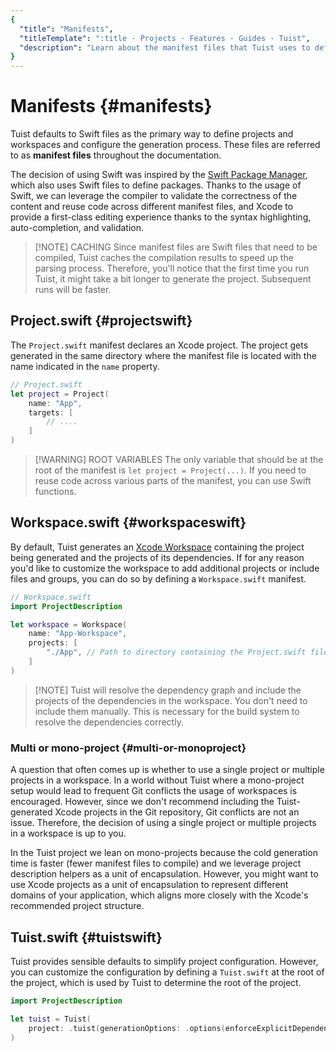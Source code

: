 ```yaml
---
{
  "title": "Manifests",
  "titleTemplate": ":title · Projects · Features · Guides · Tuist",
  "description": "Learn about the manifest files that Tuist uses to define projects and workspaces and configure the generation process."
}
---
```

# Manifests {#manifests}

Tuist defaults to Swift files as the primary way to define projects and
workspaces and configure the generation process. These files are referred to as
**manifest files** throughout the documentation.

The decision of using Swift was inspired by the [Swift Package
Manager](https://www.swift.org/documentation/package-manager/), which also uses
Swift files to define packages. Thanks to the usage of Swift, we can leverage
the compiler to validate the correctness of the content and reuse code across
different manifest files, and Xcode to provide a first-class editing experience
thanks to the syntax highlighting, auto-completion, and validation.

> [!NOTE] CACHING Since manifest files are Swift files that need to be compiled,
> Tuist caches the compilation results to speed up the parsing process.
> Therefore, you'll notice that the first time you run Tuist, it might take a
> bit longer to generate the project. Subsequent runs will be faster.

## Project.swift {#projectswift}

The
<LocalizedLink href="/references/project-description/structs/project">`Project.swift`</LocalizedLink>
manifest declares an Xcode project. The project gets generated in the same
directory where the manifest file is located with the name indicated in the
`name` property.

```swift
// Project.swift
let project = Project(
    name: "App",
    targets: [
        // ....
    ]
)
```


> [!WARNING] ROOT VARIABLES The only variable that should be at the root of the
> manifest is `let project = Project(...)`. If you need to reuse code across
> various parts of the manifest, you can use Swift functions.

## Workspace.swift {#workspaceswift}

By default, Tuist generates an [Xcode
Workspace](https://developer.apple.com/documentation/xcode/projects-and-workspaces)
containing the project being generated and the projects of its dependencies. If
for any reason you'd like to customize the workspace to add additional projects
or include files and groups, you can do so by defining a
<LocalizedLink href="/references/project-description/structs/workspace">`Workspace.swift`</LocalizedLink>
manifest.

```swift
// Workspace.swift
import ProjectDescription

let workspace = Workspace(
    name: "App-Workspace",
    projects: [
        "./App", // Path to directory containing the Project.swift file
    ]
)
```

> [!NOTE] Tuist will resolve the dependency graph and include the projects of
> the dependencies in the workspace. You don't need to include them manually.
> This is necessary for the build system to resolve the dependencies correctly.

### Multi or mono-project {#multi-or-monoproject}

A question that often comes up is whether to use a single project or multiple
projects in a workspace. In a world without Tuist where a mono-project setup
would lead to frequent Git conflicts the usage of workspaces is encouraged.
However, since we don't recommend including the Tuist-generated Xcode projects
in the Git repository, Git conflicts are not an issue. Therefore, the decision
of using a single project or multiple projects in a workspace is up to you.

In the Tuist project we lean on mono-projects because the cold generation time
is faster (fewer manifest files to compile) and we leverage
<LocalizedLink href="/guides/features/projects/code-sharing">project description
helpers</LocalizedLink> as a unit of encapsulation. However, you might want to
use Xcode projects as a unit of encapsulation to represent different domains of
your application, which aligns more closely with the Xcode's recommended project
structure.

## Tuist.swift {#tuistswift}

Tuist provides
<LocalizedLink href="/contributors/principles.html#default-to-conventions">sensible
defaults</LocalizedLink> to simplify project configuration. However, you can
customize the configuration by defining a
<LocalizedLink href="/references/project-description/structs/tuist">`Tuist.swift`</LocalizedLink>
at the root of the project, which is used by Tuist to determine the root of the
project.

```swift
import ProjectDescription

let tuist = Tuist(
    project: .tuist(generationOptions: .options(enforceExplicitDependencies: true))
)
```
